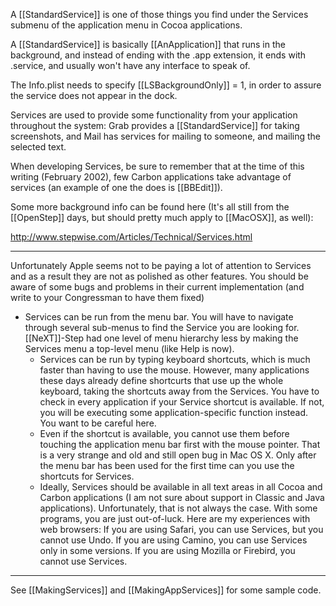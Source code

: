 

A [[StandardService]] is one of those things you find under the Services submenu of the application menu in Cocoa applications.

A [[StandardService]] is basically [[AnApplication]] that runs in the background, and instead of ending with the .app extension, it ends with .service, and usually won't have any interface to speak of.

The Info.plist needs to specify [[LSBackgroundOnly]] = 1, in order to assure the service does not appear in the dock.

Services are used to provide some functionality from your application throughout the system: Grab provides a [[StandardService]] for taking screenshots, and Mail has services for mailing to someone, and mailing the selected text.

When developing Services, be sure to remember that at the time of this writing (February 2002), few Carbon applications take advantage of services (an example of one the does is [[BBEdit]]).

Some more background info can be found here (It's all still from the [[OpenStep]] days, but should pretty much apply to [[MacOSX]], as well):

http://www.stepwise.com/Articles/Technical/Services.html

----

Unfortunately Apple seems not to be paying a lot of attention to Services and as a result they are not as polished as other features. You should be aware of some bugs and problems in their current implementation (and write to your Congressman to have them fixed)


* Services can be run from the menu bar. You will have to navigate through several sub-menus to find the Service you are looking for. [[NeXT]]-Step had one level of menu hierarchy less by making the Services menu a top-level menu (like Help is now).
    *  Services can be run by typing keyboard shortcuts, which is much faster than having to use the mouse. However, many applications these days already define shortcurts that use up the whole keyboard, taking the shortcuts away from the Services. You have to check in every application if your Service shortcut is available. If not, you will be executing some application-specific function instead. You want to be careful here.
    * Even if the shortcut is available, you cannot use them before touching the application menu bar  first with the mouse pointer. That is a very strange and old and still open bug in Mac OS X. Only after the menu bar has been used for the first time can you use the shortcuts for Services.
    * Ideally, Services should be available in all text areas in all Cocoa and Carbon applications (I am not sure about support in Classic and Java applications). Unfortunately, that is not always the case. With some programs, you are just out-of-luck. Here are my experiences with web browsers: If you are using Safari, you can use Services, but you cannot use Undo. If you are using Camino, you can use Services only in some versions. If you are using Mozilla or Firebird, you cannot use Services.



----

See [[MakingServices]] and [[MakingAppServices]] for some sample code.